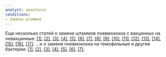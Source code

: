 ```yaml
---
analyst: amantonio
conditions:
- Замена штаммов
---
```


Еще несколько статей о замене штаммов пневмококка с вакцинных на невакцинные: [[1]](https://www.ncbi.nlm.nih.gov/pmc/articles/PMC3790488/), [[2]](https://www.ncbi.nlm.nih.gov/pmc/articles/PMC2963072/), [[3]](https://www.ncbi.nlm.nih.gov/pmc/articles/PMC4216617), [[4]](https://www.ncbi.nlm.nih.gov/pubmed/23676265), [[5]](https://www.ncbi.nlm.nih.gov/pubmed/18270917), [[6]](https://www.ncbi.nlm.nih.gov/pubmed/24463806), [[7]](https://www.ncbi.nlm.nih.gov/pubmed/17922399/), [[8]](https://www.ncbi.nlm.nih.gov/pmc/articles/PMC3808555/), [[9]](https://www.ncbi.nlm.nih.gov/pmc/articles/PMC2867993/), [[10]](https://www.ncbi.nlm.nih.gov/pmc/articles/PMC3377405/), [[11]](https://www.ncbi.nlm.nih.gov/pubmed/15909260), [[12]](https://www.ncbi.nlm.nih.gov/pubmed/19035779), [[13]](https://www.ncbi.nlm.nih.gov/pmc/articles/PMC3592052/), [[14]](https://www.ncbi.nlm.nih.gov/pubmed/18234877), [[15]](https://www.ncbi.nlm.nih.gov/pubmed/18316986/), [[16]](https://www.ncbi.nlm.nih.gov/pmc/articles/PMC3256741/), [[17]](https://www.ncbi.nlm.nih.gov/pmc/articles/PMC4249410/).
…и о замене пневмококка на гемофильные и другие бактерии: [[1]](https://www.ncbi.nlm.nih.gov/pubmed/22541259), [[2]](https://www.ncbi.nlm.nih.gov/pmc/articles/PMC133026/), [[3]](https://www.ncbi.nlm.nih.gov/pmc/articles/PMC3382588/), [[4]](https://www.ncbi.nlm.nih.gov/pubmed/13213049), [[5]](https://www.ncbi.nlm.nih.gov/pmc/articles/PMC3959886/), [[6]](https://www.ncbi.nlm.nih.gov/pubmed/15361721), [[7]](https://www.ncbi.nlm.nih.gov/pubmed/14557958).
